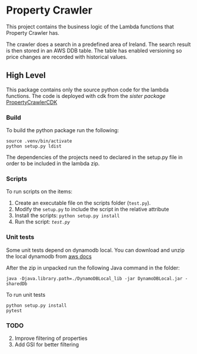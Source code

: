 # Property Crawler
This project contains the business logic of the Lambda functions that Property Crawler has.

The crawler does a search in a predefined area of Ireland. The search result is then stored in an AWS DDB table.
The table has enabled versioning so price changes are recorded with historical values.

## High Level

This package contains only the source python code for the lambda functions.
The code is deployed with cdk from the *sister package* [PropertyCrawlerCDK](https://github.com/sanandrea/PropertyCrawlerCDK)


### Build

To build the python package run the following:

```
source .venv/bin/activate
python setup.py ldist
```

The dependencies of the projects need to declared in the setup.py file in order to be included in the lambda zip.


### Scripts
To run scripts on the items:
1. Create an executable file on the scripts folder (`test.py`).
2. Modify the `setup.py` to include the script in the relative attribute
3. Install the scripts: `python setup.py install`
4. Run the script: *`test.py`*


### Unit tests

Some unit tests depend on dynamodb local. You can download and unzip the local dynamodb from [aws docs](https://docs.aws.amazon.com/amazondynamodb/latest/developerguide/DynamoDBLocal.DownloadingAndRunning.html)

After the zip in unpacked run the following Java command in the folder:

```
java -Djava.library.path=./DynamoDBLocal_lib -jar DynamoDBLocal.jar -sharedDb
```


To run unit tests
```
python setup.py install
pytest
```



### TODO 
2. Improve filtering of properties
3. Add GSI for better filtering

